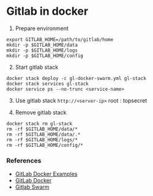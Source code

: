 # Gitlab in docker
1. Prepare environment
```
export GITLAB_HOME=/path/to/gitlab/home
mkdir -p $GITLAB_HOME/data
mkdir -p $GITLAB_HOME/logs
mkdir -p $GITLAB_HOME/config
```
2. Start gitlab stack
````
docker stack deploy -c gl-docker-swarm.yml gl-stack 
docker stack services gl-stack
docker service ps --no-trunc <service-name>
````
3. Use gitlab stack
``http://<server-ip>`` root : topsecret
 
5. Remove gitlab stack
```
docker stack rm gl-stack
rm -rf $GITLAB_HOME/data/*
rm -rf $GITLAB_HOME/data/.*
rm -rf $GITLAB_HOME/logs/*
rm -rf $GITLAB_HOME/config/*
``` 

### References
* [GitLab Docker Examples](https://github.com/docker-envs/gitlab)
* [GitLab Docker](https://docs.gitlab.com/ee/install/docker.html)
* [Gitlab Swarm](https://docs.gitlab.com/ee/install/docker.html#install-gitlab-using-docker-swarm-mode)
